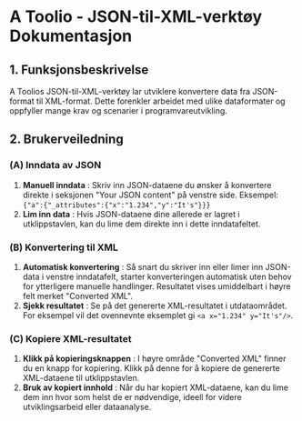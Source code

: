 # A Toolio - JSON-til-XML-verktøy Dokumentasjon

## 1. Funksjonsbeskrivelse

A Toolios JSON-til-XML-verktøy lar utviklere konvertere data fra JSON-format til XML-format. Dette forenkler arbeidet med ulike dataformater og oppfyller mange krav og scenarier i programvareutvikling.

## 2. Brukerveiledning

### (A) Inndata av JSON

1. **Manuell inndata** : Skriv inn JSON-dataene du ønsker å konvertere direkte i seksjonen "Your JSON content" på venstre side. Eksempel: `{"a":{"_attributes":{"x":"1.234","y":"It's"}}}`
2. **Lim inn data** : Hvis JSON-dataene dine allerede er lagret i utklippstavlen, kan du lime dem direkte inn i dette inndatafeltet.

### (B) Konvertering til XML

1. **Automatisk konvertering** : Så snart du skriver inn eller limer inn JSON-data i venstre inndatafelt, starter konverteringen automatisk uten behov for ytterligere manuelle handlinger. Resultatet vises umiddelbart i høyre felt merket "Converted XML".
2. **Sjekk resultatet** : Se på det genererte XML-resultatet i utdataområdet. For eksempel vil det ovennevnte eksemplet gi `<a x="1.234" y="It's"/>`.

### (C) Kopiere XML-resultatet

1. **Klikk på kopieringsknappen** : I høyre område "Converted XML" finner du en knapp for kopiering. Klikk på denne for å kopiere de genererte XML-dataene til utklippstavlen.
2. **Bruk av kopiert innhold** : Når du har kopiert XML-dataene, kan du lime dem inn hvor som helst de er nødvendige, ideell for videre utviklingsarbeid eller dataanalyse.